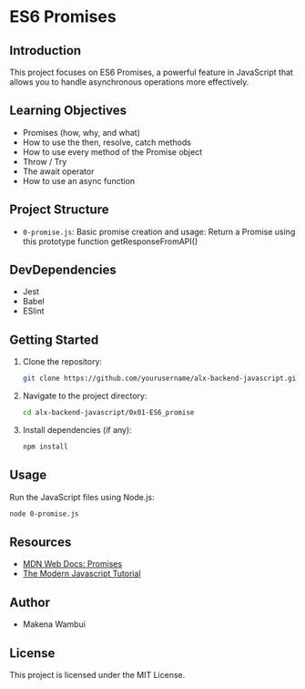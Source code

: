 # ES6 Promises

## Introduction
This project focuses on ES6 Promises, a powerful feature in JavaScript that allows you to handle asynchronous operations more effectively.

## Learning Objectives
- Promises (how, why, and what)
- How to use the then, resolve, catch methods
- How to use every method of the Promise object
- Throw / Try
- The await operator
- How to use an async function

## Project Structure
- `0-promise.js`: Basic promise creation and usage: Return a Promise using this prototype function getResponseFromAPI()

## DevDependencies
- Jest
- Babel
- ESlint

## Getting Started
1. Clone the repository:
    ```bash
    git clone https://github.com/yourusername/alx-backend-javascript.git
    ```
2. Navigate to the project directory:
    ```bash
    cd alx-backend-javascript/0x01-ES6_promise
    ```
3. Install dependencies (if any):
    ```bash
    npm install
    ```

## Usage
Run the JavaScript files using Node.js:
```bash
node 0-promise.js
```

## Resources
- [MDN Web Docs: Promises](https://developer.mozilla.org/en-US/docs/Web/JavaScript/Reference/Global_Objects/Promise)
- [The Modern Javascript Tutorial](https://javascript.info/promise-basics)

## Author
- Makena Wambui

## License
This project is licensed under the MIT License.
